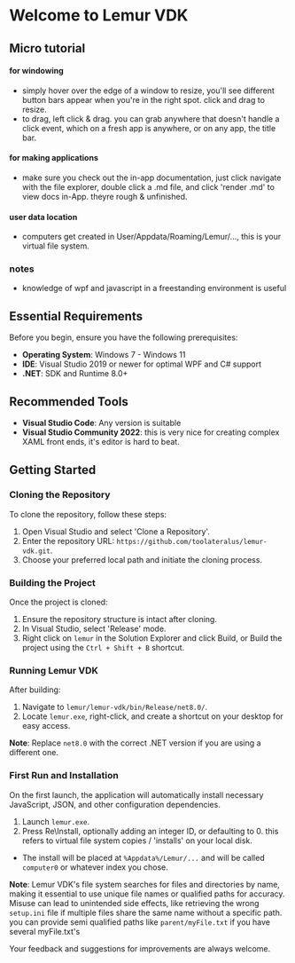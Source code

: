 
# Welcome to Lemur VDK 
## Micro tutorial 
#### for windowing
- simply hover over the edge of a window to resize, you'll see different button bars appear when you're in the right spot. click and drag to resize.
- to drag, left click & drag. you can grab anywhere that doesn't handle a click event, which on a fresh app is anywhere, or on any app, the title bar.
#### for making applications
- make sure you check out the in-app documentation, just click navigate with the file explorer, double click a .md file, and click 'render .md' to view docs in-App. theyre rough & unfinished.
#### user data location
- computers get created in User/Appdata/Roaming/Lemur/..., this is your virtual file system.
### notes
- knowledge of wpf and javascript in a freestanding environment is useful

## Essential Requirements
Before you begin, ensure you have the following prerequisites:

- **Operating System**: Windows 7 - Windows 11
- **IDE**: Visual Studio 2019 or newer for optimal WPF and C# support
- **.NET**: SDK and Runtime 8.0+

## Recommended Tools
- **Visual Studio Code**: Any version is suitable
- **Visual Studio Community 2022**: this is very nice for creating complex XAML front ends, it's editor is hard to beat.
## Getting Started

### Cloning the Repository
To clone the repository, follow these steps:

1. Open Visual Studio and select 'Clone a Repository'.
2. Enter the repository URL: `https://github.com/toolateralus/lemur-vdk.git`.
3. Choose your preferred local path and initiate the cloning process.

### Building the Project
Once the project is cloned:

1. Ensure the repository structure is intact after cloning.
2. In Visual Studio, select 'Release' mode.
3. Right click on `lemur` in the Solution Explorer and click Build, or Build the project using the `Ctrl + Shift + B` shortcut.

### Running Lemur VDK
After building:

1. Navigate to `lemur/lemur-vdk/bin/Release/net8.0/`.
2. Locate `lemur.exe`, right-click, and create a shortcut on your desktop for easy access.

**Note**: Replace `net8.0` with the correct .NET version if you are using a different one.

### First Run and Installation
On the first launch, the application will automatically install necessary JavaScript, JSON, and other configuration dependencies.

1. Launch `lemur.exe`.
2. Press Re\Install, optionally adding an integer ID, or defaulting to 0. this refers to virtual file system copies / 'installs' on your local disk.
- The install will be placed at `%Appdata%/Lemur/...` and will be called `computer0` or whatever index you chose.


**Note**: 
Lemur VDK's file system searches for files and directories by name, making it essential to use unique file names or qualified paths for accuracy.
Misuse can lead to unintended side effects, like retrieving the wrong `setup.ini` file if multiple files share the same name without a specific path.
you can provide semi qualified paths like `parent/myFile.txt` if you have several myFile.txt's




Your feedback and suggestions for improvements are always welcome.

